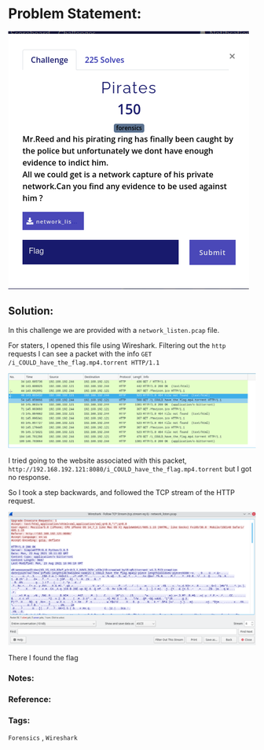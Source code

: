 # Problem Statement:
![q1](https://raw.githubusercontent.com/0x41head/CTF-Writeups/main/src/DeconstruCT.F/Forensics/Pirates/ques.png)

## Solution:

In this challenge we are provided with a `network_listen.pcap` file.

For staters, I opened this file using Wireshark.
Filtering out the `http` requests I can see a packet with the info `GET /i_COULD_have_the_flag.mp4.torrent HTTP/1.1`

![11](https://raw.githubusercontent.com/0x41head/CTF-Writeups/main/src/DeconstruCT.F/Forensics/Pirates/1.png)

I tried going to the website associated with this packet, `http://192.168.192.121:8080/i_COULD_have_the_flag.mp4.torrent` but I got no response.

So I took a step backwards, and followed the TCP stream of the HTTP request.

![12](https://raw.githubusercontent.com/0x41head/CTF-Writeups/main/src/DeconstruCT.F/Forensics/Pirates/2.png)

There I found the flag

### Notes:

### Reference:
### Tags:
`Forensics` , `Wireshark` 